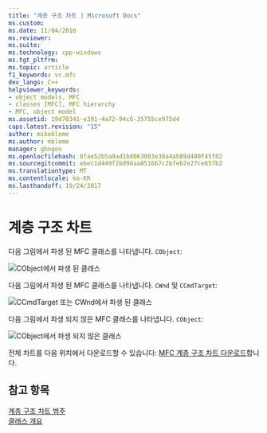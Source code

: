 ```yaml
---
title: "계층 구조 차트 | Microsoft Docs"
ms.custom: 
ms.date: 11/04/2016
ms.reviewer: 
ms.suite: 
ms.technology: cpp-windows
ms.tgt_pltfrm: 
ms.topic: article
f1_keywords: vc.mfc
dev_langs: C++
helpviewer_keywords:
- object models, MFC
- classes [MFC], MFC hierarchy
- MFC, object model
ms.assetid: 19d70341-e391-4a72-94c6-35755ce975d4
caps.latest.revision: "15"
author: mikeblome
ms.author: mblome
manager: ghogen
ms.openlocfilehash: 8fae52b5a9ad1b8063003e38a4ab89d480f45f02
ms.sourcegitcommit: ebec1d449f2bd98aa851667c2bfeb7e27ce657b2
ms.translationtype: MT
ms.contentlocale: ko-KR
ms.lasthandoff: 10/24/2017
---
```

# <a name="hierarchy-chart"></a>계층 구조 차트
다음 그림에서 파생 된 MFC 클래스를 나타냅니다. `CObject`:  
  
 ![CObject에서 파생 된 클래스](../mfc/media/mfc_heirarchy_chart1of3.png "mfc_heirarchy_chart1of3")  
  
 다음 그림에서 파생 된 MFC 클래스를 나타냅니다. `CWnd` 및 `CCmdTarget`:  
  
 ![CCmdTarget 또는 CWnd에서 파생 된 클래스](../mfc/media/mfc_heirarchy_chart2of3.png "mfc_heirarchy_chart2of3")  
  
 다음 그림에서 파생 되지 않은 MFC 클래스를 나타냅니다. `CObject`:  
  
 ![CObject에서 파생 되지 않은 클래스](../mfc/media/mfc_heirarchy_chart3of3.png "mfc_heirarchy_chart3of3")  
  
 전체 차트를 다음 위치에서 다운로드할 수 있습니다: [MFC 계층 구조 차트 다운로드](https://aka.ms/hxgg8e)합니다.  
  
## <a name="see-also"></a>참고 항목  
 [계층 구조 차트 범주](../mfc/hierarchy-chart-categories.md)   
 [클래스 개요](../mfc/class-library-overview.md)

